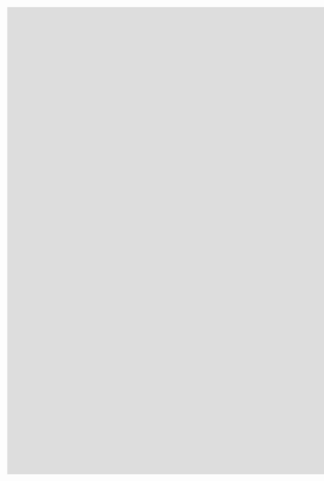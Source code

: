 <iframe src="https://status.flumuffel.tk" style="border:0px #ffffff none;" name="myiFrame" scrolling="no" frameborder="1" marginheight="0px" marginwidth="0px" height="1080px" width="1920px" allowfullscreen></iframe>
